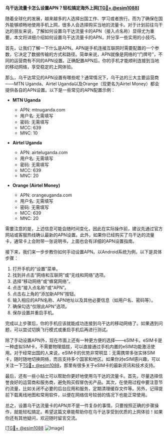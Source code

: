 **乌干达流量卡怎么设置APN？轻松搞定海外上网[[TG💪+ @esim1088](https://t.me/s/esim1088)]**

随着全球化的发展，越来越多的人选择出国工作、学习或者旅行。而为了确保在国外能够顺畅地使用手机上网，很多人会选择购买当地的流量卡。对于计划前往乌干达的朋友来说，了解如何设置乌干达流量卡的APN（接入点名称）显得尤为重要。本文将详细介绍如何设置乌干达流量卡的APN，并分享一些实用的小技巧。

首先，让我们了解一下什么是APN。APN是手机连接互联网时需要配置的一个参数，它决定了数据传输的方式和路径。简单来说，APN就像是网络的“门牌号”，不同的运营商有不同的APN设置。正确配置APN后，你的手机才能顺利连接到当地的移动网络，享受稳定的上网体验。

那么，乌干达常见的APN设置有哪些呢？通常情况下，乌干达的三大主要运营商——MTN Uganda、Airtel Uganda以及Orange（现更名为Airtel Money）都会提供各自的APN设置。以下是一些常见的APN配置示例：

- **MTN Uganda**
  - APN: mtnuganda.com
  - 用户名: 无需填写
  - 密码: 无需填写
  - MCC: 639
  - MNC: 10

- **Airtel Uganda**
  - APN: airteluganda.com
  - 用户名: 无需填写
  - 密码: 无需填写
  - MCC: 639
  - MNC: 20

- **Orange (Airtel Money)**
  - APN: orangeuganda.com
  - 用户名: 无需填写
  - 密码: 无需填写
  - MCC: 639
  - MNC: 20

需要注意的是，上述信息可能会随时间变化，因此在实际操作前，建议先通过官方网站或客服热线确认最新的APN设置。此外，如果你已经购买了乌干达的流量卡，通常卡上会附带一张说明书，上面也会有详细的APN设置指南。

接下来，我们来一步步教你如何手动设置APN。以Android系统为例，以下是具体步骤：

1. 打开手机的“设置”菜单。
2. 找到并点击“网络和互联网”或“无线和网络”选项。
3. 选择“移动网络”或“蜂窝网络”。
4. 点击“接入点名称”或“APN”。
5. 点击右上角的“添加新APN”按钮。
6. 输入相应的APN名称、APN地址以及其他必要信息（如用户名、密码等）。
7. 确保勾选“仅限此APN”选项。
8. 保存设置并重启手机。

完成以上步骤后，你的手机应该就能成功连接到乌干达的移动网络了。如果遇到问题，可以尝试切换飞行模式或重启手机后再进行测试。

除了手动设置APN外，现在市面上还有一种更方便的选择——eSIM卡。eSIM卡是一种虚拟SIM卡，不需要物理插拔，可以直接通过手机内置的eSIM功能激活使用。对于经常出国的人来说，eSIM卡的优势非常明显：无需携带多张实体SIM卡，随时随地切换网络，而且支持多个国家和地区。如果你对eSIM感兴趣，可以关注一下[TG💪+ @esim1088](https://t.me/s/esim1088)，那里有很多关于eSIM卡的最新资讯和技术支持。

最后，还有一些小贴士可以帮助你更好地使用乌干达的流量卡。首先，尽量选择信誉良好的运营商和服务商，避免购买假冒伪劣产品。其次，在使用过程中要注意节约流量，比如关闭不必要的后台应用和服务，定期清理缓存文件等。另外，记得提前下载离线地图和常用软件，以便在网络信号较弱的情况下也能正常使用。

总之，设置乌干达流量卡的APN并不是一件复杂的事情，只要按照正确的步骤操作，就能轻松搞定。希望这篇文章能帮助你在乌干达享受到优质的上网体验！如果你还有其他疑问，欢迎随时留言交流。

[[TG💪+ @esim1088](https://t.me/s/esim1088) ![Image](https://i.postimg.cc/4NQfJmqS/Snipaste-2025-05-13-00-14-12.png)]